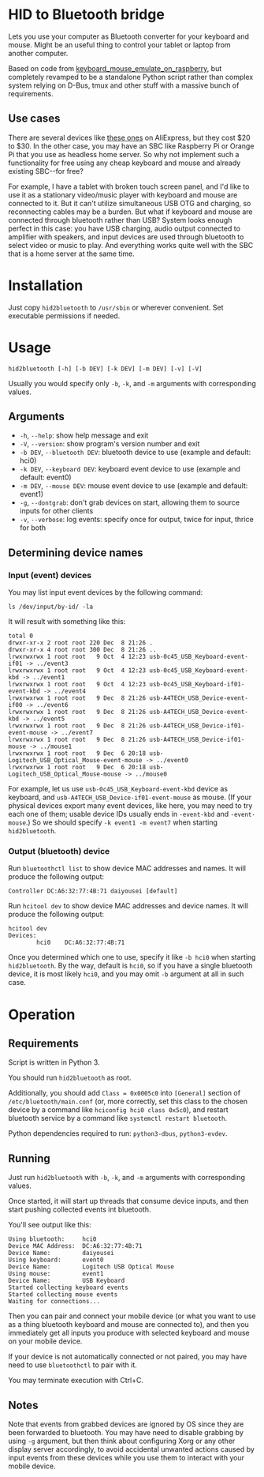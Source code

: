 # HID to Bluetooth bridge

Lets you use your computer as Bluetooth converter for your keyboard and mouse.
Might be an useful thing to control your tablet or laptop from another computer.

Based on code from [keyboard_mouse_emulate_on_raspberry](https://github.com/quangthanh010290/keyboard_mouse_emulate_on_raspberry),
but completely revamped to be a standalone Python script rather than complex system
relying on D-Bus, tmux and other stuff with a massive bunch of requirements.

## Use cases

There are several devices like [these ones](https://aliexpress.ru/wholesale?catId=202004372&SearchText=bluetooth%20keyboard%20mouse%20converter)
on AliExpress, but they cost $20 to $30. In the other case, you may have an SBC like
Raspberry Pi or Orange Pi that you use as headless home server. So why not implement
such a functionality for free using any cheap keyboard and mouse and already existing
SBC--for free?

For example, I have a tablet with broken touch screen panel, and I'd like to use it
as a stationary video/music player with keyboard and mouse are connected to it. But
it can't utilize simultaneous USB OTG and charging, so reconnecting cables may be
a burden. But what if keyboard and mouse are connected through bluetooth rather
than USB? System looks enough perfect in this case: you have USB charging, audio
output connected to amplifier with speakers, and input devices are used through
bluetooth to select video or music to play. And everything works quite well with
the SBC that is a home server at the same time.

# Installation

Just copy `hid2bluetooth` to `/usr/sbin` or wherever convenient. Set executable permissions if needed.

# Usage

```
hid2bluetooth [-h] [-b DEV] [-k DEV] [-m DEV] [-v] [-V]
```

Usually you would specify only `-b`, `-k`, and `-m` arguments with corresponding values.

## Arguments

* `-h`, `--help`: show help message and exit
* `-V`, `--version`: show program's version number and exit
* `-b DEV`, `--bluetooth DEV`: bluetooth device to use (example and default: hci0)
* `-k DEV`, `--keyboard DEV`: keyboard event device to use (example and default: event0)
* `-m DEV`, `--mouse DEV`: mouse event device to use (example and default: event1)
* `-g`, `--dontgrab`: don't grab devices on start, allowing them to source inputs for other clients
* `-v`, `--verbose`: log events: specify once for output, twice for input, thrice for both

## Determining device names

### Input (event) devices

You may list input event devices by the following command:

```
ls /dev/input/by-id/ -la
```

It will result with something like this:

```
total 0
drwxr-xr-x 2 root root 220 Dec  8 21:26 .
drwxr-xr-x 4 root root 300 Dec  8 21:26 ..
lrwxrwxrwx 1 root root   9 Oct  4 12:23 usb-0c45_USB_Keyboard-event-if01 -> ../event3
lrwxrwxrwx 1 root root   9 Oct  4 12:23 usb-0c45_USB_Keyboard-event-kbd -> ../event1
lrwxrwxrwx 1 root root   9 Oct  4 12:23 usb-0c45_USB_Keyboard-if01-event-kbd -> ../event4
lrwxrwxrwx 1 root root   9 Dec  8 21:26 usb-A4TECH_USB_Device-event-if00 -> ../event6
lrwxrwxrwx 1 root root   9 Dec  8 21:26 usb-A4TECH_USB_Device-event-kbd -> ../event5
lrwxrwxrwx 1 root root   9 Dec  8 21:26 usb-A4TECH_USB_Device-if01-event-mouse -> ../event7
lrwxrwxrwx 1 root root   9 Dec  8 21:26 usb-A4TECH_USB_Device-if01-mouse -> ../mouse1
lrwxrwxrwx 1 root root   9 Dec  6 20:18 usb-Logitech_USB_Optical_Mouse-event-mouse -> ../event0
lrwxrwxrwx 1 root root   9 Dec  6 20:18 usb-Logitech_USB_Optical_Mouse-mouse -> ../mouse0
```

For example, let us use `usb-0c45_USB_Keyboard-event-kbd` device as keyboard,
and `usb-A4TECH_USB_Device-if01-event-mouse` as mouse. (If your physical devices
export many event devices, like here, you may need to try each one of them;
usable device IDs usually ends in `-event-kbd` and `-event-mouse`.) So we should
specify `-k event1 -m event7` when starting `hid2bluetooth`.

### Output (bluetooth) device

Run `bluetoothctl list` to show device MAC addresses and names.
It will produce the following output:

```
Controller DC:A6:32:77:4B:71 daiyousei [default]
```

Run `hcitool dev` to show device MAC addresses and device names.
It will produce the following output:

```
hcitool dev
Devices:
        hci0    DC:A6:32:77:4B:71
```
Once you determined which one to use, specify it like `-b hci0`
when starting `hid2bluetooth`. By the way, default is `hci0`, so if you
have a single bluetooth device, it is most likely `hci0`, and you may omit
`-b` argument at all in such case.

# Operation

## Requirements

Script is written in Python 3.

You should run `hid2bluetooth` as root.

Additionally, you should add `Class = 0x0005c0` into `[General]` section
of `/etc/bluetooth/main.conf` (or, more correctly, set this class
to the chosen device by a command like `hciconfig hci0 class 0x5c0`), and
restart bluetooth service by a command like `systemctl restart bluetooth`.

Python dependencies required to run: `python3-dbus`, `python3-evdev`.

## Running

Just run `hid2bluetooth` with `-b`, `-k`, and `-m` arguments with corresponding
values.

Once started, it will start up threads that consume device inputs, and then
start pushing collected events int bluetooth.

You'll see output like this:
```
Using bluetooth:     hci0
Device MAC Address:  DC:A6:32:77:4B:71
Device Name:         daiyousei
Using keyboard:      event0
Device Name:         Logitech USB Optical Mouse
Using mouse:         event1
Device Name:         USB Keyboard
Started collecting keyboard events
Started collecting mouse events
Waiting for connections...
```
Then you can pair and connect your mobile device (or what you want to use
as a thing bluetooth keyboard and mouse are connected to), and then you
immediately get all inputs you produce with selected keyboard and mouse
on your mobile device.

If your device is not automatically connected or not paired, you may have
need to use `bluetoothctl` to pair with it.

You may terminate execution with Ctrl+C.

## Notes

Note that events from grabbed devices are ignored by OS since they are
been forwarded to bluetooth. You may have need to disable grabbing
by using `-g` argument, but then think about configuring Xorg or any
other display server accordingly, to avoid accidental unwanted actions
caused by input events from these devices while you use them to interact
with your mobile device.
